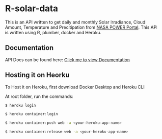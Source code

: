 # R-solar-data
This is an API written to get daily and monthly Solar Irradiance, Cloud Amount, Temperature and Precitipation from [NASA POWER Portal](https://power.larc.nasa.gov/). This API is written using R, plumber, docker and Heroku.

## Documentation
API Docs can be found here: [Click me to view Documentation](https://demo-r-solar-data.herokuapp.com/__docs__/)


## Hosting it on Heorku
To Host it on Heroku, first download Docker Desktop and Heroku CLI

At root folder, run the commands:
```sh
$ heroku login
```

```sh
$ heroku container:login 
```

```sh
$ heroku container:push web -a <your-heroku-app-name>
```

```sh
$ heroku container:release web -a <your-heroku-app-name>
```
